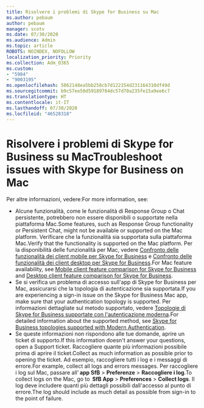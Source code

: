 ```yaml
---
title: Risolvere i problemi di Skype for Business su Mac
ms.author: pebaum
author: pebaum
manager: scotv
ms.date: 07/30/2020
ms.audience: Admin
ms.topic: article
ROBOTS: NOINDEX, NOFOLLOW
localization_priority: Priority
ms.collection: Adm_O365
ms.custom:
- "5984"
- "9003195"
ms.openlocfilehash: 5062148ea5bb258cb7d122154d231164310df49d
ms.sourcegitcommit: b9c57ee50d59189784dc57d70a235fe15a9ee6c7
ms.translationtype: HT
ms.contentlocale: it-IT
ms.lasthandoff: 07/30/2020
ms.locfileid: "46528318"
---
```

# <a name="troubleshoot-issues-with-skype-for-business-on-mac"></a><span data-ttu-id="4296b-102">Risolvere i problemi di Skype for Business su Mac</span><span class="sxs-lookup"><span data-stu-id="4296b-102">Troubleshoot issues with Skype for Business on Mac</span></span>

<span data-ttu-id="4296b-103">Per altre informazioni, vedere:</span><span class="sxs-lookup"><span data-stu-id="4296b-103">For more information, see:</span></span> 

- <span data-ttu-id="4296b-104">Alcune funzionalità, come le funzionalità di Response Group o Chat persistente, potrebbero non essere disponibili o supportate nella piattaforma Mac.</span><span class="sxs-lookup"><span data-stu-id="4296b-104">Some features, such as Response Group functionality or Persistent Chat, might not be available or supported on the Mac platform.</span></span> <span data-ttu-id="4296b-105">Verificare che la funzionalità sia supportata sulla piattaforma Mac.</span><span class="sxs-lookup"><span data-stu-id="4296b-105">Verify that the functionality is supported on the Mac platform.</span></span> <span data-ttu-id="4296b-106">Per la disponibilità delle funzionalità per Mac, vedere [Confronto delle funzionalità dei client mobile per Skype for Business](https://technet.microsoft.com/library/Dn951412.aspx) e [Confronto delle funzionalità dei client desktop per Skype for Business](https://docs.microsoft.com/skypeforbusiness/plan-your-deployment/clients-and-devices/desktop-feature-comparison).</span><span class="sxs-lookup"><span data-stu-id="4296b-106">For Mac feature availability, see [Mobile client feature comparison for Skype for Business](https://technet.microsoft.com/library/Dn951412.aspx) and [Desktop client feature comparison for Skype for Business](https://docs.microsoft.com/skypeforbusiness/plan-your-deployment/clients-and-devices/desktop-feature-comparison).</span></span>
- <span data-ttu-id="4296b-107">Se si verifica un problema di accesso sull'app di Skype for Business per Mac, assicurarsi che la topologia di autenticazione sia supportata.</span><span class="sxs-lookup"><span data-stu-id="4296b-107">If you are experiencing a sign-in issue on the Skype for Business Mac app, make sure that your authentication topology is supported.</span></span> <span data-ttu-id="4296b-108">Per informazioni dettagliate sul metodo supportato, vedere [Topologie di Skype for Business supportate con l'autenticazione moderna](https://docs.microsoft.com/skypeforbusiness/plan-your-deployment/modern-authentication/topologies-supported).</span><span class="sxs-lookup"><span data-stu-id="4296b-108">For detailed information about the supported method, see [Skype for Business topologies supported with Modern Authentication](https://docs.microsoft.com/skypeforbusiness/plan-your-deployment/modern-authentication/topologies-supported).</span></span>  
- <span data-ttu-id="4296b-109">Se queste informazioni non rispondono alle tue domande, aprire un ticket di supporto.</span><span class="sxs-lookup"><span data-stu-id="4296b-109">If this information doesn't answer your questions, open a Support ticket.</span></span> <span data-ttu-id="4296b-110">Raccogliere quante più informazioni possibile prima di aprire il ticket.</span><span class="sxs-lookup"><span data-stu-id="4296b-110">Collect as much information as possible prior to opening the ticket.</span></span> <span data-ttu-id="4296b-111">Ad esempio, raccogliere tutti i log e i messaggi di errore.</span><span class="sxs-lookup"><span data-stu-id="4296b-111">For example, collect all logs and errors messages.</span></span> <span data-ttu-id="4296b-112">Per raccogliere i log sul Mac, passare all' **app SfB** > **Preferenze** > **Raccogliere i log**.</span><span class="sxs-lookup"><span data-stu-id="4296b-112">To collect logs on the Mac, go to  **SfB App** > **Preferences** > **Collect logs**.</span></span>  <span data-ttu-id="4296b-113">Il log deve includere quanti più dettagli possibili dall'accesso al punto di errore.</span><span class="sxs-lookup"><span data-stu-id="4296b-113">The log should include as much detail as possible from sign-in to the point of failure.</span></span>